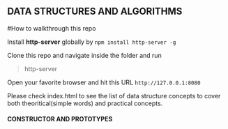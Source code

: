 ## DATA STRUCTURES AND ALGORITHMS

#How to walkthrough this repo

Install **http-server** globally by `npm install http-server -g`

Clone this repo and navigate inside the folder and run 

>http-server

Open your favorite browser and hit this URL `http://127.0.0.1:8080`

Please check index.html to see the list of data structure concepts to cover both theoritical(simple words) and practical concepts.

#### CONSTRUCTOR AND PROTOTYPES

